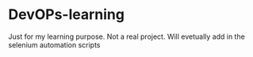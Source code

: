 # DevOPs-learning
Just for my learning purpose. Not a real project. Will evetually add in the selenium automation scripts
